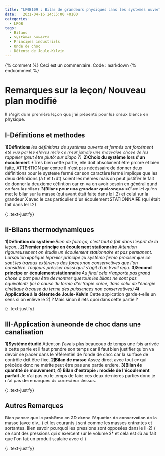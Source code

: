 ```yaml
---
title: "LPOB109 : Bilan de grandeurs physiques dans les systèmes ouverts"
date:   2021-04-16 14:15:00 +0100
categories:
  - LPOB
tags:
  - Bilans
  - Systèmes ouverts
  - Principes industriels
  - Onde de choc
  - Détente de Joule-Kelvin
---
```

{% comment %}
Ceci est un commentaire. Code : markdown
{% endcomment %}

# Remarques sur la leçon/ Nouveau plan modifié
Il s'agit de la première leçon que j'ai présenté pour les oraux blancs en physique.

## I-Définitions et methodes 
**1)Défintions** *les définitions de systèmes ouverts et fermés ont forcément été vus par les élèves mais ce n'est jamais une mauvaise chose de les rappeler (peut 
être plutôt sur diapo ?)*, **2)Choix du système lors d'un écoulement** *Très bien cette partie, elle doit absolument être propre et bien faite, ATTENTION par contre
il n'est pas nécéssaire de donner deux définitions pour le systeme fermé car son caractère fermé implique que les deux définitions (à t et t+dt) soient les mêmes 
mais on peut justifier le fait de donner la deuxième défintion car on va en avoir besoin en général qund on fera les bilans.**3)Bilans pour une grandeur quelconque**
*C'est ici qu'on met le bilan sur la masse (qui avant était faite dans le I.2) et celui sur la grandeur X avec le cas particulier d'un écoulement STATIONNAIRE 
(qui était fait dans le II.2)

{: .text-justify}

## II-Bilans thermodynamiques
**1)Définition du système** *Bien de faire ça, c'est tout à fait dans l'esprit de la leçon.*, **2)Premier principe en écoulement stationnaire** *Attention
rigoureusement on étudie un écoulement stationnaire et pas permanent. Lorsqu'on applique leprmier principe qu système fermé préciser que ce sont les travaux 
extérierus des forces non conservatives que l'on considère. Toujours préciser aussi qu'il s'agit d'un trvail reçu.* **3)Second principe en écoulement stationnaire**
*Au final cela n'apporte pas grand chose a part peu être de montrer que tous les bilans ne sont pas équivalents (ici à cause du terme d'entropie créee, dans celui 
de l'énergie cinétique à cause du terme des puissances non conservatives)* **4) Application à la détente de Joule-Kelvin** Cette application garde-t-elle un sens si 
on enlève le 2) ? Mais sinon il rets quoi dans cette partie ? 

{: .text-justify}

## III-Application à uneonde de choc dans une canalisation
**1)Système étudié** Attention j'avais plus beaucoup de temps une fois arrivée à cette partie et il faut prendre son temps car il faut bien justifier qu'on va devoir 
se placer dans le référentiel de l'onde de choc car la surface de contrôle doit être fixe. **2)Bilan de masse** Assez direct avec tout ce qui précède donc ne mérite
peut être pas une partie entière. **3)Bilan de quantité de mouvement**, **4) Bilan d'entropie : modèle de l'écoulement parfait** Je n'ai pas eu le temps de faire ces 
deux dernieres parties donc je n'ai pas de remarques du correcteur dessus.

{: .text-justify}

## Autres Remarques
Bien penser que le problème en 3D donne l'équation de conservation de la masse (avec div...) et les courants j sont comme les masses entrantes et sortantes.
Bien savoir pourquoi les pressions sont opposées dans le II-2) ( ce sont des pressions qui s'exercent sur le volume S* et cela est dû au fait que l'on fait un produit
scalaire avec dl )

{: .text-justify}

